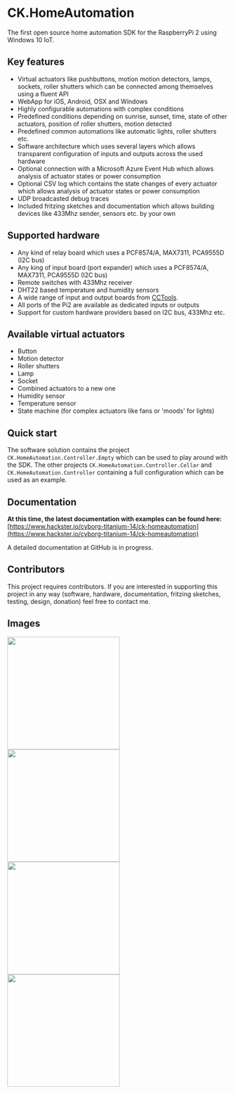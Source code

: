 # CK.HomeAutomation
The first open source home automation SDK for the RaspberryPi 2 using Windows 10 IoT.

## Key features
* Virtual actuators like pushbuttons, motion motion detectors, lamps, sockets, roller shutters which can be connected among themselves using a fluent API
* WebApp for iOS, Android, OSX and Windows
* Highly configurable automations with complex conditions
* Predefined conditions depending on sunrise, sunset, time, state of other actuators, position of roller shutters, motion detected
* Predefined common automations like automatic lights, roller shutters etc.
* Software architecture which uses several layers which allows transparent configuration of inputs and outputs across the used hardware
* Optional connection with a Microsoft Azure Event Hub which allows analysis of actuator states or power consumption
* Optional CSV log which contains the state changes of every actuator which allows analysis of actuator states or power consumption
* UDP broadcasted debug traces
* Included fritzing sketches and documentation which allows building devices like 433Mhz sender, sensors etc. by your own

## Supported hardware
* Any kind of relay board which uses a PCF8574/A, MAX7311, PCA9555D (I2C bus)
* Any king of input board (port expander) which uses a PCF8574/A, MAX7311, PCA9555D (I2C bus)
* Remote switches with 433Mhz receiver
* DHT22 based temperature and humidity sensors
* A wide range of input and output boards from [CCTools]("http://www.cctools.net").
* All ports of the Pi2 are available as dedicated inputs or outputs
* Support for custom hardware providers based on I2C bus, 433Mhz etc.

## Available virtual actuators
* Button
* Motion detector
* Roller shutters
* Lamp
* Socket
* Combined actuators to a new one
* Humidity sensor
* Temperature sensor
* State machine (for complex actuators like fans or 'moods' for lights)

## Quick start
The software solution contains the project ``CK.HomeAutomation.Controller.Empty`` which can be used to play around with the SDK. The other projects ``CK.HomeAutomation.Controller.Cellar`` and ``CK.HomeAutomation.Controller`` containing a full configuration which can be used as an example.

## Documentation

**At this time, the latest documentation with examples can be found here:** [https://www.hackster.io/cyborg-titanium-14/ck-homeautomation](https://www.hackster.io/cyborg-titanium-14/ck-homeautomation)

A detailed documentation at GitHub is in progress.

## Contributors
This project requires contributors. If you are interested in supporting this project in any way (software, hardware, documentation, fritzing sketches, testing, design, donation) feel free to contact me.

## Images

<img src="https://github.com/chkr1011/CK.HomeAutomation/blob/master/Documentation/Images/App_Splash.PNG?raw=true" width="256">
<img src="https://github.com/chkr1011/CK.HomeAutomation/blob/master/Documentation/Images/App_Room2.PNG?raw=true" width="256">
<img src="https://github.com/chkr1011/CK.HomeAutomation/blob/master/Documentation/Images/App_Room3.PNG?raw=true" width="256">
<img src="https://github.com/chkr1011/CK.HomeAutomation/blob/master/Documentation/Images/App_Room4.PNG?raw=true" width="256">
